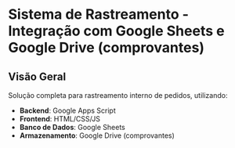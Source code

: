 # Sistema de Rastreamento - Integração com Google Sheets e Google Drive (comprovantes)

## Visão Geral

Solução completa para rastreamento interno de pedidos, utilizando:

- **Backend**: Google Apps Script
- **Frontend**: HTML/CSS/JS
- **Banco de Dados**: Google Sheets
- **Armazenamento**: Google Drive (comprovantes)
